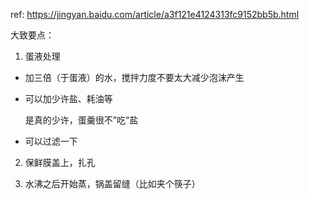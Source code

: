 
ref: https://jingyan.baidu.com/article/a3f121e4124313fc9152bb5b.html

大致要点：

1. 蛋液处理

  * 加三倍（于蛋液）的水，搅拌力度不要太大减少泡沫产生

  * 可以加少许盐、耗油等

    是真的少许，蛋羹很不”吃“盐

  * 可以过滤一下

2. 保鲜膜盖上，扎孔

3. 水沸之后开始蒸，锅盖留缝（比如夹个筷子）


